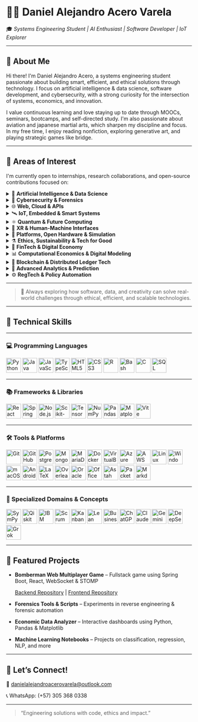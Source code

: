 # 👨‍💻 Daniel Alejandro Acero Varela

🎓 *Systems Engineering Student | AI Enthusiast | Software Developer | IoT Explorer*

---

## 🚀 About Me

Hi there! I'm Daniel Alejandro Acero, a systems engineering student passionate about building smart, efficient, and ethical solutions through technology. I focus on artificial intelligence & data science, software development, and cybersecurity, with a strong curiosity for the intersection of systems, economics, and innovation.

I value continuous learning and love staying up to date through MOOCs, seminars, bootcamps, and self-directed study. I'm also passionate about aviation and japanese martial arts, which sharpen my discipline and focus. In my free time, I enjoy reading nonfiction, exploring generative art, and playing strategic games like bridge.

---

## 🔭 Areas of Interest

I'm currently open to internships, research collaborations, and open-source contributions focused on:

<details>
<summary>🤖 <strong>Artificial Intelligence & Data Science</strong></summary>

- Machine/Deep Learning, NLP, Generative AI, XAI  
- Real-Time Analytics, Big Data, Dashboards  
- Federated Learning, TinyML, Reinforcement Learning  

</details>

<details>
<summary>🔐 <strong>Cybersecurity & Forensics</strong></summary>

- Ethical Hacking, Digital Forensics, Threat Intelligence  
- Zero Trust, SMPC, Post-Quantum Cryptography  
- Secure Boot, TPM, Enclaves, PUFs  

</details>

<details>
<summary>🌐 <strong>Web, Cloud & APIs</strong></summary>

- Fullstack (React, Spring Boot, Node.js)  
- JAMstack, Serverless, GraphQL, STOMP/WebSocket  
- Web3, Edge Architectures, API-first Development  

</details>

<details>
<summary>🛰️ <strong>IoT, Embedded & Smart Systems</strong></summary>

- AIoT, Wearables, LPWAN (LoRa, NB-IoT), Smart Cities  
- Embedded ML (MicroPython, EdgeTPU, Jetson), Power Electronics  
- Reconfigurable Hardware, FPGAs, CPS, MEMS/NEMS  

</details>

<details>
<summary>⚛️ <strong>Quantum & Future Computing</strong></summary>

- Quantum Algorithms, Qiskit, Cirq, IBM Q  
- Hybrid Quantum-Classical Systems, PIM, Memristors  
- Quantum-safe Crypto, QKD, Topological Materials  

</details>

<details>
<summary>🧠 <strong>XR & Human-Machine Interfaces</strong></summary>

- AR/VR, Spatial Computing, Eye/Gesture Tracking  
- Brain-Computer Interfaces (BCI), Neuromorphic AI  
- Mixed Reality, Natural User Interfaces (NUI)  

</details>

<details>
<summary>🧩 <strong>Platforms, Open Hardware & Simulation</strong></summary>

- Raspberry Pi, Jetson Orin, Arduino Portenta, ESP32-S3  
- Simulink/HDL Coder, SystemC, Vivado, PYNQ  
- FreeRTOS, Zephyr, RIOT OS, Yocto Project  

</details>

<details>
<summary>⚗️ <strong>Ethics, Sustainability & Tech for Good</strong></summary>

- Responsible AI, Green Computing, Inclusive Design  
- Open Knowledge, Accessible Tech, Education & Social Impact  
- Cross-disciplinary Innovation (AI + Economics + Policy)  

</details>

<details>
<summary>💸 <strong>FinTech & Digital Economy</strong></summary>

- Cryptocurrencies, Stablecoins, CBDCs  
- DeFi, Smart Contracts, Tokenization (NFTs)  
- Robo-Advisors, Algorithmic Trading, Financial Inclusion  

</details>

<details>
<summary>📊 <strong>Computational Economics & Digital Modeling</strong></summary>

- DSGE Models, Econometrics, Agent-Based Simulation  
- Digital Twin Economies, Open Macroeconomic Models  
- Behavioral Modeling via Data Science & AI  

</details>

<details>
<summary>🔗 <strong>Blockchain & Distributed Ledger Tech</strong></summary>

- Blockchain for Supply Chains, Identity, GovTech  
- Zero-Knowledge Proofs (ZKP), DAOs, Decentralized Governance  
- Web3 Protocols, Interoperability & Trust Frameworks  

</details>

<details>
<summary>🧮 <strong>Advanced Analytics & Prediction</strong></summary>

- Time-Series Forecasting, Anomaly Detection  
- Real-Time Data Pipelines, Event-Driven Economies  
- Decision Intelligence Systems, Digital Experimentation  

</details>

<details>
<summary>⚙️ <strong>RegTech & Policy Automation</strong></summary>

- Regulatory Sandboxes, Compliance-as-Code  
- AI for Policy Evaluation, Smart Regulation Systems  
- Digital Identity, Privacy Engineering, LegalTech  

</details>

---

> 🧹 Always exploring how software, data, and creativity can solve real-world challenges through ethical, efficient, and scalable technologies.

---
## 🧐 Technical Skills

---

### 💻 Programming Languages
<p align="left">
  <img src="https://cdn.jsdelivr.net/gh/devicons/devicon/icons/python/python-original.svg" title="Python" height="40"/>
  <img src="https://cdn.jsdelivr.net/gh/devicons/devicon/icons/java/java-original.svg" title="Java" height="40"/>
  <img src="https://cdn.jsdelivr.net/gh/devicons/devicon/icons/javascript/javascript-original.svg" title="JavaScript" height="40"/>
  <img src="https://cdn.jsdelivr.net/gh/devicons/devicon/icons/typescript/typescript-original.svg" title="TypeScript" height="40"/>
  <img src="https://cdn.jsdelivr.net/gh/devicons/devicon/icons/html5/html5-original.svg" title="HTML5" height="40"/>
  <img src="https://cdn.jsdelivr.net/gh/devicons/devicon/icons/css3/css3-original.svg" title="CSS3" height="40"/>
  <img src="https://cdn.jsdelivr.net/gh/devicons/devicon/icons/r/r-original.svg" title="R" height="40"/>
  <img src="https://cdn.jsdelivr.net/gh/devicons/devicon/icons/bash/bash-original.svg" title="Bash" height="40"/>
  <img src="https://cdn.jsdelivr.net/gh/devicons/devicon/icons/c/c-original.svg" title="C" height="40"/>
  <img src="https://cdn.jsdelivr.net/gh/devicons/devicon/icons/mysql/mysql-original.svg" title="SQL" height="40"/>
</p>

---

### 📚 Frameworks & Libraries
<p align="left">
  <img src="https://cdn.jsdelivr.net/gh/devicons/devicon/icons/react/react-original.svg" title="React" height="40"/>
  <img src="https://cdn.jsdelivr.net/gh/devicons/devicon/icons/spring/spring-original.svg" title="Spring Boot" height="40"/>
  <img src="https://cdn.jsdelivr.net/gh/devicons/devicon/icons/nodejs/nodejs-original.svg" title="Node.js" height="40"/>
  <img src="https://upload.wikimedia.org/wikipedia/commons/0/05/Scikit_learn_logo_small.svg" title="Scikit-learn" height="40"/>
  <img src="https://www.tensorflow.org/images/tf_logo_social.png" title="TensorFlow" height="40"/>
  <img src="https://cdn.jsdelivr.net/gh/devicons/devicon/icons/numpy/numpy-original.svg" title="NumPy" height="40"/>
  <img src="https://cdn.jsdelivr.net/gh/devicons/devicon/icons/pandas/pandas-original.svg" title="Pandas" height="40"/>
  <img src="https://cdn.jsdelivr.net/gh/devicons/devicon/icons/matplotlib/matplotlib-original.svg" title="Matplotlib" height="40"/>
  <img src="https://vitejs.dev/logo.svg" title="Vite" height="40"/>
</p>

---

### 🛠️ Tools & Platforms
<p align="left">
  <img src="https://cdn.jsdelivr.net/gh/devicons/devicon/icons/git/git-original.svg" title="Git" height="40"/>
  <img src="https://cdn.jsdelivr.net/gh/devicons/devicon/icons/github/github-original.svg" title="GitHub" height="40"/>
  <img src="https://cdn.jsdelivr.net/gh/devicons/devicon/icons/postgresql/postgresql-original.svg" title="PostgreSQL" height="40"/>
  <img src="https://cdn.jsdelivr.net/gh/devicons/devicon/icons/mongodb/mongodb-original.svg" title="MongoDB" height="40"/>
  <img src="https://cdn.jsdelivr.net/gh/devicons/devicon/icons/mysql/mysql-original.svg" title="MariaDB" height="40"/>
  <img src="https://cdn.jsdelivr.net/gh/devicons/devicon/icons/docker/docker-original.svg" title="Docker" height="40"/>
  <img src="https://upload.wikimedia.org/wikipedia/commons/7/7e/VirtualBox_logo.png" title="VirtualBox" height="40"/>
  <img src="https://cdn.jsdelivr.net/gh/devicons/devicon/icons/azure/azure-original.svg" title="Azure" height="40"/>
  <img src="https://cdn.jsdelivr.net/gh/devicons/devicon/icons/amazonwebservices/amazonwebservices-original.svg" title="AWS" height="40"/>
  <img src="https://cdn.jsdelivr.net/gh/devicons/devicon/icons/linux/linux-original.svg" title="Linux" height="40"/>
  <img src="https://cdn.jsdelivr.net/gh/devicons/devicon/icons/windows8/windows8-original.svg" title="Windows" height="40"/>
  <img src="https://cdn.jsdelivr.net/gh/devicons/devicon/icons/apple/apple-original.svg" title="macOS" height="40"/>
  <img src="https://upload.wikimedia.org/wikipedia/commons/d/db/Android_robot_2014.svg" title="Android" height="40"/>
  <img src="https://upload.wikimedia.org/wikipedia/commons/9/92/LaTeX_logo.svg" title="LaTeX" height="40"/>
  <img src="https://upload.wikimedia.org/wikipedia/commons/3/3f/Overleaf-logo.svg" title="Overleaf" height="40"/>
  <img src="https://upload.wikimedia.org/wikipedia/commons/d/d5/Oracle_logo.svg" title="Oracle SQL Developer" height="40"/>
  <img src="https://upload.wikimedia.org/wikipedia/commons/f/f3/Microsoft_Office_logo_%282019%E2%80%93present%29.svg" title="Office 365" height="40"/>
  <img src="https://astah.net/wp-content/uploads/2020/03/astah-logo.png" title="Astah UML" height="40"/>
  <img src="https://upload.wikimedia.org/wikipedia/commons/3/3c/Cisco_logo_blue_2016.svg" title="PacketTracer" height="40"/>
  <img src="https://upload.wikimedia.org/wikipedia/commons/4/48/Markdown-mark.svg" title="Markdown" height="40"/>
</p>

---

### 🧪 Specialized Domains & Concepts
<p align="left">
  <img src="https://upload.wikimedia.org/wikipedia/commons/e/e4/Sympy_logo.svg" title="SymPy" height="40"/>
  <img src="https://upload.wikimedia.org/wikipedia/commons/0/01/Qiskit_logo.svg" title="Qiskit" height="40"/>
  <img src="https://upload.wikimedia.org/wikipedia/commons/f/f9/IBM_Q_Logo_2021.svg" title="IBM Quantum Experience" height="40"/>
  <img src="https://upload.wikimedia.org/wikipedia/commons/5/50/Scrum_Logo.svg" title="Scrum Master" height="40"/>
  <img src="https://upload.wikimedia.org/wikipedia/commons/8/8e/Kanban_board_example.svg" title="Kanban" height="40"/>
  <img src="https://upload.wikimedia.org/wikipedia/commons/f/f0/Lean_logo.svg" title="Lean" height="40"/>
  <img src="https://upload.wikimedia.org/wikipedia/commons/0/0e/Business_Model_Canvas_logo_2019.svg" title="Business Model Canvas" height="40"/>
  <img src="https://upload.wikimedia.org/wikipedia/commons/0/04/ChatGPT_logo.svg" title="ChatGPT" height="40"/>
  <img src="https://avatars.githubusercontent.com/u/133403540?s=200&v=4" title="Claude AI" height="40"/>
  <img src="https://upload.wikimedia.org/wikipedia/commons/e/e3/Google_Gemini_logo.svg" title="Gemini AI" height="40"/>
  <img src="https://upload.wikimedia.org/wikipedia/commons/1/18/DeepSeek_logo.svg" title="DeepSeek" height="40"/>
  <img src="https://upload.wikimedia.org/wikipedia/commons/6/63/Grok_logo_xai.svg" title="Grok (xAI)" height="40"/>
</p>

---

## 📂 Featured Projects

* **Bomberman Web Multiplayer Game** – Fullstack game using Spring Boot, React, WebSocket & STOMP

  [Backend Repository](https://github.com/Santiago-Cordoba/BombermanARSW-Back) | [Frontend Repository](https://github.com/Santiago-Cordoba/BombermanARSW-Front/tree/develop)

* **Forensics Tools & Scripts** – Experiments in reverse engineering & forensic automation

* **Economic Data Analyzer** – Interactive dashboards using Python, Pandas & Matplotlib

* **Machine Learning Notebooks** – Projects on classification, regression, NLP, and more

---

## 🤝 Let’s Connect!

📧 [danielalejandroacerovarela@outlook.com](mailto:danielalejandroacerovarela@outlook.com)

📞 WhatsApp: (+57) 305 368 0338

---

> “Engineering solutions with code, ethics and impact.”
